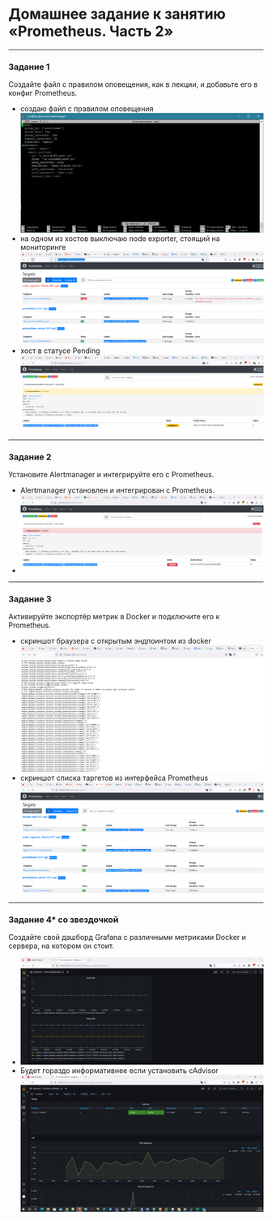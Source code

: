 # Домашнее задание к занятию «Prometheus. Часть 2»

---

### Задание 1
Создайте файл с правилом оповещения, как в лекции, и добавьте его в конфиг Prometheus.
* создаю файл с правилом оповещения ![скрин](img/hw-05/1-1.png)
* на одном из хостов выключаю node exporter, стоящий на мониторинге ![скрин](img/hw-05/1-2.png)
* хост в статусе Pending ![скрин](img/hw-05/1-3.png)

---

### Задание 2
Установите Alertmanager и интегрируйте его с Prometheus.

* Alertmanager установлен и интегрирован с Prometheus.
* ![скрин](img/hw-05/2-1.png)

---

### Задание 3

Активируйте экспортёр метрик в Docker и подключите его к Prometheus.
* скриншот браузера с открытым эндпоинтом из docker ![скрин](img/hw-05/3-1.png)
* скриншот списка таргетов из интерфейса Prometheus ![скрин](img/hw-05/3-2.png)


---

### Задание 4* со звездочкой 

Создайте свой дашборд Grafana с различными метриками Docker и сервера, на котором он стоит.
* ![скрин](img/hw-05/4-1.png)
* Будет гораздо информативнее если установить cAdvisor  ![скрин](img/hw-05/4-2.png)
